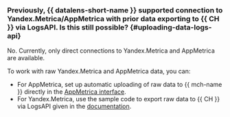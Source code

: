 ### Previously, {{ datalens-short-name }} supported connection to Yandex.Metrica/AppMetrica with prior data exporting to {{ CH }} via LogsAPI. Is this still possible? {#uploading-data-logs-api}

No. Currently, only direct connections to Yandex.Metrica and AppMetrica are available.

To work with raw Yandex.Metrica and AppMetrica data, you can:

* For AppMetrica, set up automatic uploading of raw data to {{ mch-name }} directly in the [AppMetrica interface](https://appmetrica.yandex.com/docs/cloud/index.html).
* For Yandex.Metrica, use the sample code to export raw data to {{ CH }} via LogsAPI given in the [documentation](../../../datalens/solutions/data-from-metrica-visualization.md#get-download-data-in-ch).

